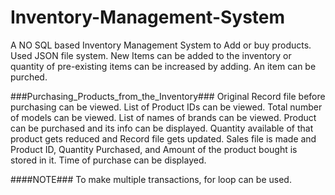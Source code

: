 # Inventory-Management-System
A NO SQL based Inventory Management System to Add or buy products. 
Used JSON file system.
New Items can be added to the inventory or quantity of pre-existing items can be increased by adding.
An item can be purched.

###Purchasing_Products_from_the_Inventory###
Original Record file before purchasing can be viewed.
List of Product IDs can be viewed.
Total number of models can be viewed.
List of names of brands can be viewed.
Product can be purchased and its info can be displayed.
Quantity available of that product gets reduced and Record file gets updated.
Sales file is made and Product ID, Quantity Purchased, and Amount of the product bought is stored in it.
Time of purchase can be displayed.

####NOTE###
To make multiple transactions, for loop can be used. 

